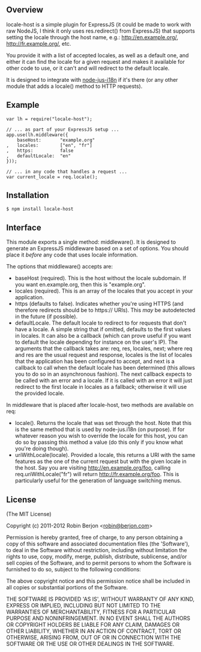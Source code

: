 
## Overview

locale-host is a simple plugin for ExpressJS (it could be made to work with raw
NodeJS, I think it only uses res.redirect() from ExpressJS) that supports setting
the locale through the host name, e.g.: http://en.example.org/, 
http://fr.example.org/, etc.

You provide it with a list of accepted locales, as well as a default one, and either
it can find the locale for a given request and makes it available for other code
to use, or it can't and will redirect to the default locale.

It is designed to integrate with [node-jus-i18n](https://github.com/naholyr/node-jus-i18n)
if it's there (or any other module that adds a locale() method to HTTP requests).

## Example

    var lh = require("locale-host");

    // ... as part of your ExpressJS setup ...
    app.use(lh.middleware({
        baseHost:       "example.org"
    ,   locales:        ["en", "fr"]
    ,   https:          false
    ,   defaultLocale:  "en"
    }));

    // ... in any code that handles a request ...
    var current_locale = req.locale();
    

## Installation

    $ npm install locale-host

## Interface

This module exports a single method: middleware(). It is designed to generate an ExpressJS middleware
based on a set of options. You should place it *before* any code that uses locale information.

The options that middleware() accepts are:

- baseHost (required). This is the host without the locale subdomain. If you want en.example.org, then
this is "example.org".
- locales (required). This is an array of the locales that you accept in your application.
- https (defaults to false). Indicates whether you're using HTTPS (and therefore redirects should be
to https:// URIs). This *may* be autodetected in the future (if possible).
- defaultLocale. The default locale to redirect to for requests that don't have a locale. A simple string that
if omitted, defaults to the first values in locales. It can also be a callback (which can prove useful if you
want to default the locale depending for instance on the user's IP). The arguments that the callback
takes are: req, res, locales, next; where req and res are the usual request and response, locales is the
list of locales that the application has been configured to accept, and next is a callback to call when
the default locale has been determined (this allows you to do so in an asynchronous fashion). The next
callback expects to be called with an error and a locale. If it is called with an error it will just
redirect to the first locale in locales as a fallback; otherwise it will use the provided locale.

In middleware that is placed after locale-host, two methods are available on req:

- locale(). Returns the locale that was set through the host. Note that this is the same method that
is used by node-jus.i18n (on purpose). If for whatever reason you wish to override the locale for
this host, you can do so by passing this method a value (do this only if you know what you're doing
though).
- uriWithLocale(locale). Provided a locale, this returns a URI with the same features as the one of the
current request but with the given locale in the host. Say you are visiting http://en.example.org/foo,
calling req.uriWithLocale("fr") will return http://fr.example.org/foo. This is particularly useful for
the generation of language switching menus.

## License 

(The MIT License)

Copyright (c) 2011-2012 Robin Berjon &lt;robin@berjon.com&gt;

Permission is hereby granted, free of charge, to any person obtaining
a copy of this software and associated documentation files (the
'Software'), to deal in the Software without restriction, including
without limitation the rights to use, copy, modify, merge, publish,
distribute, sublicense, and/or sell copies of the Software, and to
permit persons to whom the Software is furnished to do so, subject to
the following conditions:

The above copyright notice and this permission notice shall be
included in all copies or substantial portions of the Software.

THE SOFTWARE IS PROVIDED 'AS IS', WITHOUT WARRANTY OF ANY KIND,
EXPRESS OR IMPLIED, INCLUDING BUT NOT LIMITED TO THE WARRANTIES OF
MERCHANTABILITY, FITNESS FOR A PARTICULAR PURPOSE AND NONINFRINGEMENT.
IN NO EVENT SHALL THE AUTHORS OR COPYRIGHT HOLDERS BE LIABLE FOR ANY
CLAIM, DAMAGES OR OTHER LIABILITY, WHETHER IN AN ACTION OF CONTRACT,
TORT OR OTHERWISE, ARISING FROM, OUT OF OR IN CONNECTION WITH THE
SOFTWARE OR THE USE OR OTHER DEALINGS IN THE SOFTWARE.
